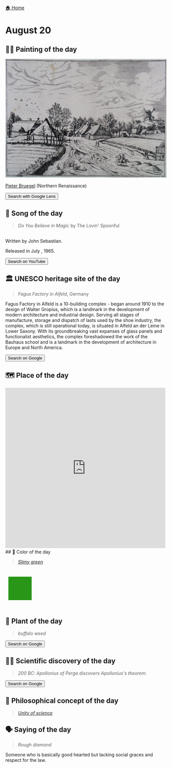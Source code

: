 
[🏠 Home](../../index.md)

# August 20

## 🧑‍🎨 Painting of the day

<img width="600" src="../img/Pieter_Bruegel_3.jpg">

[Pieter Bruegel](http://en.wikipedia.org/wiki/Pieter_Bruegel_the_Elder) (Northern Renaissance)

<button class="btn btn-success"
onclick=" window.open('https://lens.google.com/uploadbyurl?url=https://iretes.github.io/one-a-day/data/img/Pieter_Bruegel_3.jpg','_blank')">
Search with Google Lens
</button>

## 🎼 Song of the day

> *Do You Believe in Magic*
by The Lovin' Spoonful

<br />Written by John Sebastian.

Released in July , 1965.

<button class="btn btn-success"
onclick=" window.open('http://www.youtube.com/search?q=Do You Believe in Magic by The Lovin  Spoonful','_blank')">
Search on YouTube
</button>

## 🏛️ UNESCO heritage site of the day

> *Fagus Factory in Alfeld*, Germany

<p>Fagus Factory in Alfeld is a 10-building complex - began around 1910 to the design of Walter Gropius, which is a landmark in the development of modern architecture and industrial design. Serving all stages of manufacture, storage and dispatch of lasts used by the shoe industry, the complex, which is still operational today, is situated in Alfeld an der Leine in Lower Saxony. With its groundbreaking vast expanses of glass panels and functionalist aesthetics, the complex foreshadowed the work of the Bauhaus school and is a landmark in the development of architecture in Europe and North America.</p>

<button class="btn btn-success"
onclick=" window.open('http://www.google.com/search?q=Fagus Factory in Alfeld','_blank')">
Search on Google
</button>

## 🗺️ Place of the day

<iframe
src="https://www.mapcrunch.com"
name="mapcrunch"
width="500"
height="500"
allowTransparency="true"
scrolling="no"
frameborder="0"
>
</iframe>
## 🎨 Color of the day

> *[Slimy green](https://en.wikipedia.org/wiki/List_of_Crayola_crayon_colors#Heads_&#39;n_Tails)*

<div style="color:#299617; font-size: 100px;">&#9632;</div>

## 🌿 Plant of the day

> *buffalo weed*

<button class="btn btn-success"
onclick=" window.open('http://www.google.com/search?q=buffalo weed','_blank')">
Search on Google
</button>

## 🧑‍🔬 Scientific discovery of the day

> *200 BC: Apollonius of Perga discovers Apollonius's theorem.*

<button class="btn btn-success"
onclick=" window.open('http://www.google.com/search?q=200 BC: Apollonius of Perga discovers Apollonius s theorem.','_blank')"> 
Search on Google
</button>

## 💭 Philosophical concept of the day

> *[Unity of science](https://en.wikipedia.org/wiki/Unity_of_science)*

## 🗣️ Saying of the day

> *Rough diamond*

Someone who is basically good hearted but lacking social graces and respect for the law.
